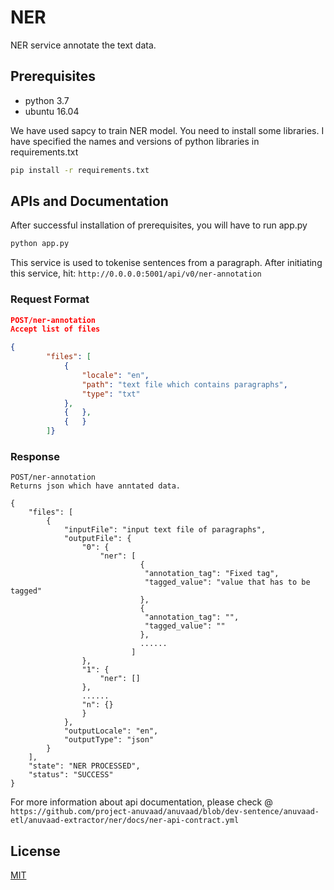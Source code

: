 # NER

NER service annotate the text data.

## Prerequisites
- python 3.7
- ubuntu 16.04

We have used sapcy to train NER model.
You need to install some libraries. I have specified the names and versions of python libraries in requirements.txt
```bash
pip install -r requirements.txt
```
## APIs and Documentation
After successful installation of prerequisites, you will have to run app.py

```bash
python app.py
```
This service is used to tokenise sentences from a paragraph. After initiating this service,
hit: ```http://0.0.0.0:5001/api/v0/ner-annotation```
### Request Format
```json
POST/ner-annotation
Accept list of files

{
        "files": [
            {
                "locale": "en",
                "path": "text file which contains paragraphs",
                "type": "txt"
            },
            {   },
            {   }
        ]}
```
### Response
```
POST/ner-annotation
Returns json which have anntated data.

{
    "files": [
        {
            "inputFile": "input text file of paragraphs",
            "outputFile": {
                "0": {
                    "ner": [
                             {
                              "annotation_tag": "Fixed tag",
                              "tagged_value": "value that has to be tagged"
                             },
                             {
                              "annotation_tag": "",
                              "tagged_value": ""
                             },
                             ......
                           ]
                },
                "1": {
                    "ner": []
                },
                ......
                "n": {}
                }
            },
            "outputLocale": "en",
            "outputType": "json"
        }
    ],
    "state": "NER PROCESSED",
    "status": "SUCCESS"
}
```
For more information about api documentation, please check @ ```https://github.com/project-anuvaad/anuvaad/blob/dev-sentence/anuvaad-etl/anuvaad-extractor/ner/docs/ner-api-contract.yml```
## License
[MIT](https://choosealicense.com/licenses/mit/)
